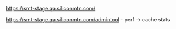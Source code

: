 https://smt-stage.qa.siliconmtn.com/

https://smt-stage.qa.siliconmtn.com/admintool
	- perf -> cache stats
